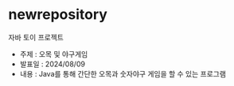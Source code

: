 ﻿# newrepository
자바 토이 프로젝트

- 주제 : 오목 및 야구게임
- 발표일 : 2024/08/09
- 내용 : Java를 통해 간단한 오목과 숫자야구 게임을 할 수 있는 프로그램
